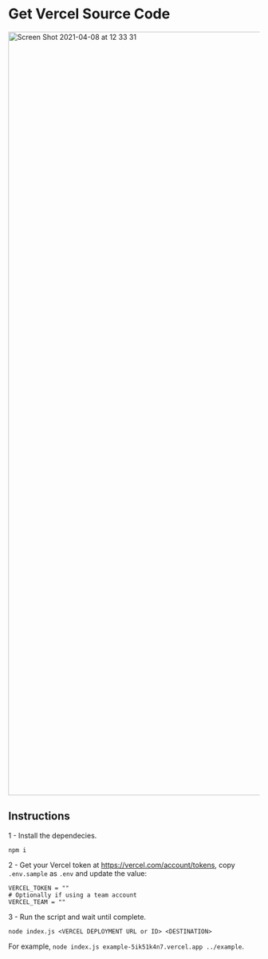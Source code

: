 # Get Vercel Source Code

<img width="1530" alt="Screen Shot 2021-04-08 at 12 33 31" src="https://user-images.githubusercontent.com/1891339/114068653-88949800-9874-11eb-9083-99b9f5be615a.png">

## Instructions

1 - Install the dependecies.

```
npm i
```

2 - Get your Vercel token at https://vercel.com/account/tokens, copy `.env.sample` as `.env` and update the value:

```
VERCEL_TOKEN = ""
# Optionally if using a team account
VERCEL_TEAM = ""
```

3 - Run the script and wait until complete.

```
node index.js <VERCEL DEPLOYMENT URL or ID> <DESTINATION>
```

For example, `node index.js example-5ik51k4n7.vercel.app ../example`.
